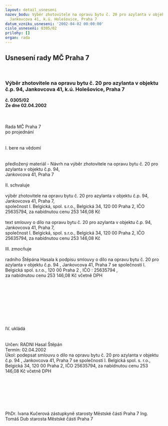 ```yaml
---
layout: detail_usneseni
nazev_bodu: Výběr zhotovitele na opravu bytu č. 20 pro azylanta v objektu č.p. 94,
  Jankovcova 41, k.ú. Holešovice, Praha 7
datum_vzniku_usneseni: '2002-04-02 00:00:00'
cislo_usneseni: 0305/02
prilohy: []
organ: rada
---
```

<div id="ucUsn_pList" class="usn">
	<span><h2>Usnesení rady MČ Praha 7 </h2>
<br></span><div class="standBody">
<span><h3>Výběr zhotovitele na opravu bytu č. 20 pro azylanta v objektu č.p. 94, Jankovcova 41, k.ú. Holešovice, Praha 7</h3></span><div class="center">
		<strong>č. 0305/02</strong><br>
	</div>
<div class="center">
		<strong>Ze dne 02.04.2002</strong><br><br>
	</div>
<br><br>Rada MČ Praha 7<br>po projednání<br><br><br>I.	bere na vědomí<br><br> <br>předložený materiál - Návrh na výběr zhotovitele na opravu bytu č. 20 pro azylanta v objektu č.p. 94,<br>Jankovcova 41, Praha 7<br><br>II.	schvaluje <br><br>výběr  zhotovitele na opravu bytu č. 20 pro azylanta v objektu č.p. 94, Jankovcova 41, Praha 7,<br>společnost  I. Belgická, spol. s.r.o.,  Belgická 34,  120 00 Praha 2,  IČO 25635794, za  nabídnutou  cenu 253 146,08 Kč<br> <br>text smlouvy o dílo na opravu bytu č. 20 pro azylanta v objektu č.p. 94, Jankovcova 41, Praha 7,<br>společnost  I. Belgická, spol. s.r.o.,  Belgická 34,  120 00 Praha 2,  IČO 25635794, za  nabídnutou  cenu 253 146,08 Kč<br><br>III.	zmocňuje <br><br>radního Štěpána Hasala k podpisu smlouvy o dílo na opravu bytu č. 20 pro azylanta v objektu č.p. 94 , Jankovcova 41, Praha 7 se společností  I. Belgická spol. s.r.o., 120 00 Praha 2 , IČO : 25635794 ,<br>za nabídnutou cenu 253 146,08 Kč včetně DPH<br><br><br><br><br><br><br><br><br><br>IV.	ukládá <br><br> <br>Určen:	RADNI Hasal Štěpán<br>Termín: 02.04.2002<br>Úkol:	podepsat smlouvu o dílo na opravu bytu č. 20 pro azylanta v objektu č.p. 94 , Jankovcova 41, Praha 7 se společností  I. Belgická  spol. s. r.o., Belgická 34, 120 00 Praha 2, IČO 25635794, za nabídnutou cenu  253 146,08 Kč včetně DPH <br> <br><br><br><br><br> <br>	<br>PhDr. Ivana Kučerová zástupkyně starosty Městské části Praha 7	Ing. Tomáš Dub starosta Městské části Praha 7<br>	<br><br>
</div>
</div>